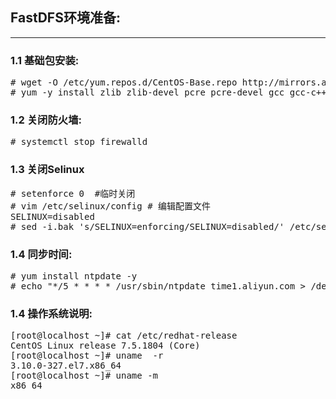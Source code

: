 ## FastDFS环境准备:
---
### 1.1 基础包安装:
<pre>
# wget -O /etc/yum.repos.d/CentOS-Base.repo http://mirrors.aliyun.com/repo/Centos-7.repo
# yum -y install zlib zlib-devel pcre pcre-devel gcc gcc-c++ openssl openssl-devel libevent libevent-devel perl unzip net-tools lsof tree wget vim
</pre>

### 1.2 关闭防火墙:
<pre>
# systemctl stop firewalld 
</pre>
### 1.3 关闭Selinux
<pre>
# setenforce 0  #临时关闭
# vim /etc/selinux/config # 编辑配置文件
SELINUX=disabled
# sed -i.bak 's/SELINUX=enforcing/SELINUX=disabled/' /etc/selinux/config
</pre>

### 1.4 同步时间:
<pre>
# yum install ntpdate -y
# echo "*/5 * * * * /usr/sbin/ntpdate time1.aliyun.com > /dev/null 2>&1" >> /var/spool/cron/root
</pre>

### 1.4 操作系统说明:
<pre>
[root@localhost ~]# cat /etc/redhat-release 
CentOS Linux release 7.5.1804 (Core) 
[root@localhost ~]# uname  -r 
3.10.0-327.el7.x86_64
[root@localhost ~]# uname -m
x86_64
</pre>
